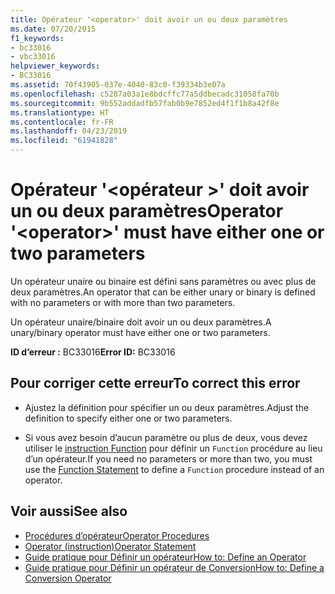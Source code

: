 ```yaml
---
title: Opérateur '<operator>' doit avoir un ou deux paramètres
ms.date: 07/20/2015
f1_keywords:
- bc33016
- vbc33016
helpviewer_keywords:
- BC33016
ms.assetid: 70f43905-037e-4040-83c0-f39334b3e07a
ms.openlocfilehash: c5287a03a1e8bdcffc77a5ddbecadc31058fa70b
ms.sourcegitcommit: 9b552addadfb57fab0b9e7852ed4f1f1b8a42f8e
ms.translationtype: HT
ms.contentlocale: fr-FR
ms.lasthandoff: 04/23/2019
ms.locfileid: "61941828"
---
```

# <a name="operator-operator-must-have-either-one-or-two-parameters"></a><span data-ttu-id="979ac-102">Opérateur '\<opérateur >' doit avoir un ou deux paramètres</span><span class="sxs-lookup"><span data-stu-id="979ac-102">Operator '\<operator>' must have either one or two parameters</span></span>
<span data-ttu-id="979ac-103">Un opérateur unaire ou binaire est défini sans paramètres ou avec plus de deux paramètres.</span><span class="sxs-lookup"><span data-stu-id="979ac-103">An operator that can be either unary or binary is defined with no parameters or with more than two parameters.</span></span>  
  
 <span data-ttu-id="979ac-104">Un opérateur unaire/binaire doit avoir un ou deux paramètres.</span><span class="sxs-lookup"><span data-stu-id="979ac-104">A unary/binary operator must have either one or two parameters.</span></span>  
  
 <span data-ttu-id="979ac-105">**ID d’erreur :** BC33016</span><span class="sxs-lookup"><span data-stu-id="979ac-105">**Error ID:** BC33016</span></span>  
  
## <a name="to-correct-this-error"></a><span data-ttu-id="979ac-106">Pour corriger cette erreur</span><span class="sxs-lookup"><span data-stu-id="979ac-106">To correct this error</span></span>  
  
- <span data-ttu-id="979ac-107">Ajustez la définition pour spécifier un ou deux paramètres.</span><span class="sxs-lookup"><span data-stu-id="979ac-107">Adjust the definition to specify either one or two parameters.</span></span>  
  
- <span data-ttu-id="979ac-108">Si vous avez besoin d’aucun paramètre ou plus de deux, vous devez utiliser le [instruction Function](../../visual-basic/language-reference/statements/function-statement.md) pour définir un `Function` procédure au lieu d’un opérateur.</span><span class="sxs-lookup"><span data-stu-id="979ac-108">If you need no parameters or more than two, you must use the [Function Statement](../../visual-basic/language-reference/statements/function-statement.md) to define a `Function` procedure instead of an operator.</span></span>  
  
## <a name="see-also"></a><span data-ttu-id="979ac-109">Voir aussi</span><span class="sxs-lookup"><span data-stu-id="979ac-109">See also</span></span>

- [<span data-ttu-id="979ac-110">Procédures d’opérateur</span><span class="sxs-lookup"><span data-stu-id="979ac-110">Operator Procedures</span></span>](../../visual-basic/programming-guide/language-features/procedures/operator-procedures.md)
- [<span data-ttu-id="979ac-111">Operator (instruction)</span><span class="sxs-lookup"><span data-stu-id="979ac-111">Operator Statement</span></span>](../../visual-basic/language-reference/statements/operator-statement.md)
- [<span data-ttu-id="979ac-112">Guide pratique pour Définir un opérateur</span><span class="sxs-lookup"><span data-stu-id="979ac-112">How to: Define an Operator</span></span>](../../visual-basic/programming-guide/language-features/procedures/how-to-define-an-operator.md)
- [<span data-ttu-id="979ac-113">Guide pratique pour Définir un opérateur de Conversion</span><span class="sxs-lookup"><span data-stu-id="979ac-113">How to: Define a Conversion Operator</span></span>](../../visual-basic/programming-guide/language-features/procedures/how-to-define-a-conversion-operator.md)
